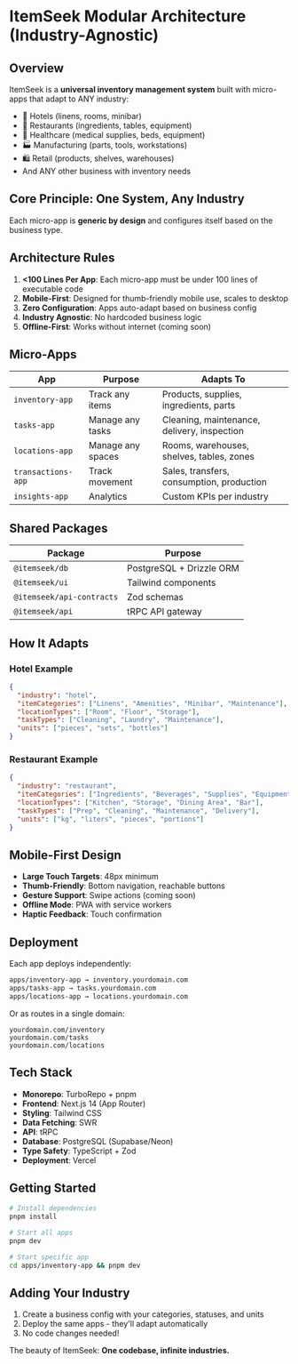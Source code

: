 # ItemSeek Modular Architecture (Industry-Agnostic)

## Overview

ItemSeek is a **universal inventory management system** built with micro-apps that adapt to ANY industry:
- 🏨 Hotels (linens, rooms, minibar)
- 🍕 Restaurants (ingredients, tables, equipment)
- 🏥 Healthcare (medical supplies, beds, equipment)
- 🏭 Manufacturing (parts, tools, workstations)
- 🛍️ Retail (products, shelves, warehouses)
- And ANY other business with inventory needs

## Core Principle: One System, Any Industry

Each micro-app is **generic by design** and configures itself based on the business type.

## Architecture Rules

1. **<100 Lines Per App**: Each micro-app must be under 100 lines of executable code
2. **Mobile-First**: Designed for thumb-friendly mobile use, scales to desktop
3. **Zero Configuration**: Apps auto-adapt based on business config
4. **Industry Agnostic**: No hardcoded business logic
5. **Offline-First**: Works without internet (coming soon)

## Micro-Apps

| App | Purpose | Adapts To |
|-----|---------|-----------|
| `inventory-app` | Track any items | Products, supplies, ingredients, parts |
| `tasks-app` | Manage any tasks | Cleaning, maintenance, delivery, inspection |
| `locations-app` | Manage any spaces | Rooms, warehouses, shelves, tables, zones |
| `transactions-app` | Track movement | Sales, transfers, consumption, production |
| `insights-app` | Analytics | Custom KPIs per industry |

## Shared Packages

| Package | Purpose |
|---------|---------|
| `@itemseek/db` | PostgreSQL + Drizzle ORM |
| `@itemseek/ui` | Tailwind components |
| `@itemseek/api-contracts` | Zod schemas |
| `@itemseek/api` | tRPC API gateway |

## How It Adapts

### Hotel Example
```json
{
  "industry": "hotel",
  "itemCategories": ["Linens", "Amenities", "Minibar", "Maintenance"],
  "locationTypes": ["Room", "Floor", "Storage"],
  "taskTypes": ["Cleaning", "Laundry", "Maintenance"],
  "units": ["pieces", "sets", "bottles"]
}
```

### Restaurant Example
```json
{
  "industry": "restaurant",
  "itemCategories": ["Ingredients", "Beverages", "Supplies", "Equipment"],
  "locationTypes": ["Kitchen", "Storage", "Dining Area", "Bar"],
  "taskTypes": ["Prep", "Cleaning", "Maintenance", "Delivery"],
  "units": ["kg", "liters", "pieces", "portions"]
}
```

## Mobile-First Design

- **Large Touch Targets**: 48px minimum
- **Thumb-Friendly**: Bottom navigation, reachable buttons
- **Gesture Support**: Swipe actions (coming soon)
- **Offline Mode**: PWA with service workers
- **Haptic Feedback**: Touch confirmation

## Deployment

Each app deploys independently:
```bash
apps/inventory-app → inventory.yourdomain.com
apps/tasks-app → tasks.yourdomain.com
apps/locations-app → locations.yourdomain.com
```

Or as routes in a single domain:
```
yourdomain.com/inventory
yourdomain.com/tasks
yourdomain.com/locations
```

## Tech Stack

- **Monorepo**: TurboRepo + pnpm
- **Frontend**: Next.js 14 (App Router)
- **Styling**: Tailwind CSS
- **Data Fetching**: SWR
- **API**: tRPC
- **Database**: PostgreSQL (Supabase/Neon)
- **Type Safety**: TypeScript + Zod
- **Deployment**: Vercel

## Getting Started

```bash
# Install dependencies
pnpm install

# Start all apps
pnpm dev

# Start specific app
cd apps/inventory-app && pnpm dev
```

## Adding Your Industry

1. Create a business config with your categories, statuses, and units
2. Deploy the same apps - they'll adapt automatically
3. No code changes needed!

The beauty of ItemSeek: **One codebase, infinite industries.**
